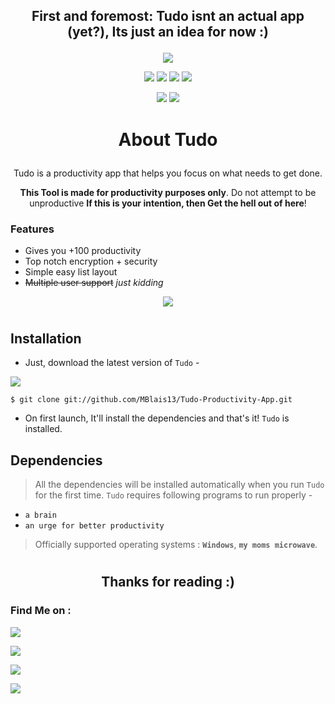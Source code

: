 <h2><p align="center">First and foremost: Tudo isnt an actual app (yet?), Its just an idea for now :)</p></h2>

<a href="https://mblais-portfolio.netlify.app/">
<p align="center">
  <img src="https://i.imgur.com/bhN3ALL.png">
</p>
</a>
<p align="center">
  <img src="https://img.shields.io/badge/Version-0.2-brightgreen?style=for-the-badge">
  
  <img src="https://img.shields.io/github/license/MBlais13/Tudo-Productivity-App?style=for-the-badge">
  
  <img src="https://img.shields.io/github/stars/MBlais13/Tudo-Productivity-App?color=yellow&style=for-the-badge">
  
  <!--<img src="https://img.shields.io/github/issues/MBlais13/Tudo-Productivity-App?color=red&style=for-the-badge">
  -->
  <img src="https://img.shields.io/github/forks/MBlais13/Tudo-Productivity-App?color=blue&style=for-the-badge">
</p>

<p align="center">
  <img src="https://img.shields.io/badge/Author-MBlais13-lightblue?style=flat-square">
  <img src="https://img.shields.io/badge/Open%20Source-Yes-lightblue?style=flat-square">
  <!--<img src="https://img.shields.io/badge/Written%20In-Nothing-cyan?style=flat-square">--!>
</p>

##

<h1><p align="center">About Tudo</p></h1>

<p align="center">Tudo is a productivity app that helps you focus on what needs to get done.</p>

<p align="center">
<b>This Tool is made for productivity purposes only</b>. Do not attempt to be unproductive <b>If this is your intention, then Get the hell out of here</b>!
<!p>

### Features
- Gives you +100 productivity
- Top notch encryption + security
- Simple easy list layout
- ~~Multiple user support~~ *just kidding*



<p align="center">
  <img src="https://i.imgur.com/DvivP7l.png">
</p>


# <!--used as a divider -->

## Installation

- Just, download the latest version of `Tudo` - 

<a href="https://github.com/MBlais13" target="_blank"><img src="https://img.shields.io/badge/Download Here-1C1E23?style=for-the-badge&logo="></a>

```
$ git clone git://github.com/MBlais13/Tudo-Productivity-App.git
```

- On first launch, It'll install the dependencies and that's it! `Tudo` is installed.


## Dependencies
> All the dependencies will be installed automatically when you run `Tudo` for the first time.
`Tudo` requires following programs to run properly - 
- `a brain`
- `an urge for better productivity`

> Officially supported operating systems : **`Windows`**, **`my moms microwave`**.

#

<h2 align="center">Thanks for reading :)</h2>

### Find Me on :
<p align="left">
  <a href="https://github.com/MBlais13" target="_blank"><img src="https://img.shields.io/badge/Github-MBlais13-lightgrey?style=for-the-badge&logo=github"></a>

  <a href="https://twitter.com/MBlais13" target="_blank"><img src="https://img.shields.io/badge/Twitter-%40MBlais13-1DA1F2?style=for-the-badge&logo=twitter"></a>

  <a href="https://discord.gg/Hejb485" target="_blank"><img src="https://img.shields.io/badge/Discord-Message me-5865F2?style=for-the-badge&logo=discord"></a>

  <a href="https://mblais-portfolio.netlify.app/" target="_blank"><img src="https://img.shields.io/badge/Website-Portfolio-lightblue?style=for-the-badge&logo="></a>
</p>
